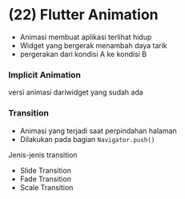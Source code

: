 # (22) Flutter Animation

- Animasi membuat aplikasi terlihat hidup
- Widget yang bergerak menambah daya tarik
- pergerakan dari kondisi A ke kondisi B

### Implicit Animation
versi animasi dariwidget yang sudah ada
### Transition
- Animasi yang terjadi saat perpindahan halaman
- Dilakukan pada bagian `Navigator.push()`
 

Jenis-jenis transition
- Slide Transition
- Fade Transition
- Scale Transition